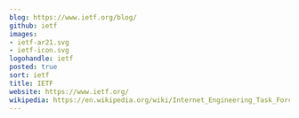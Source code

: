 ```yaml
---
blog: https://www.ietf.org/blog/
github: ietf
images:
- ietf-ar21.svg
- ietf-icon.svg
logohandle: ietf
posted: true
sort: ietf
title: IETF
website: https://www.ietf.org/
wikipedia: https://en.wikipedia.org/wiki/Internet_Engineering_Task_Force
---
```

